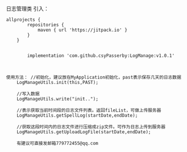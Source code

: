 
  日志管理类
   引入：
   
   
    allprojects {
    		repositories {
    			maven { url 'https://jitpack.io' }
    		}
    	}
      
   
   	        implementation 'com.github.csyPasserby:LogManage:v1.0.1'    
  


    使用方法： //初始化，建议放在MyApplication初始化，past表示保存几天的日志数据
        LogManageUtils.init(this,PAST);

        //写入数据
        LogManageUtils.write("init..");

        //表示获取当前时间段的日志文件列表。返回fileList，可做上传服务器
        LogManageUtils.getSpellLog(startDate,endDate);
        
        //获取这段时间内的日志文件进行压缩成zip文件。可作为日志上传到服务器
        LogManageUtils.getUploadLogFile(startDate,endDate);
        
        有建议可直接发邮箱779772455@qq.com
